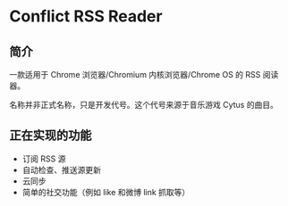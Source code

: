 # Conflict RSS Reader

## 简介

一款适用于 Chrome 浏览器/Chromium 内核浏览器/Chrome OS 的 RSS 阅读器。

名称并非正式名称，只是开发代号。这个代号来源于音乐游戏 Cytus 的曲目。

## 正在实现的功能

- 订阅 RSS 源
- 自动检查、推送源更新
- 云同步
- 简单的社交功能（例如 like 和微博 link 抓取等）